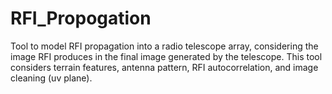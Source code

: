 # RFI_Propogation
Tool to model RFI propagation into a radio telescope array, considering the image RFI produces in the final image generated by the telescope. This tool considers terrain features, antenna pattern, RFI autocorrelation, and image cleaning (uv plane). 
